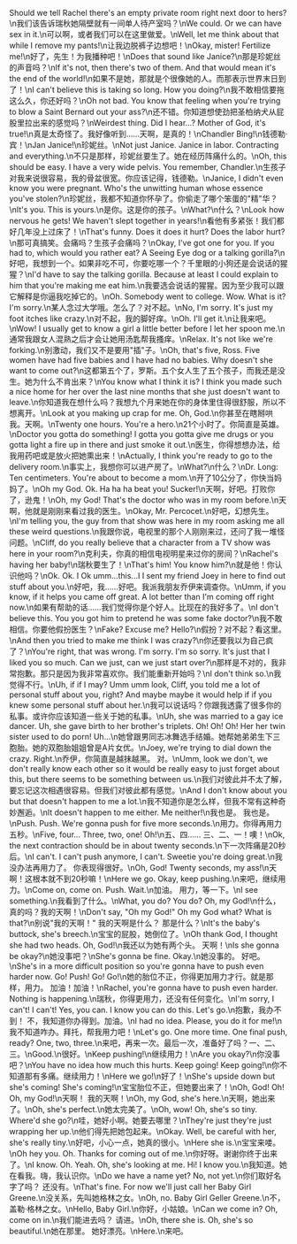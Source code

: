 Should we tell Rachel there's an empty private room right next door to hers?\n我们该告诉瑞秋她隔壁就有一间单人待产室吗？\nWe could. Or we can have sex in it.\n可以啊，或者我们可以在这里做爱。\nWell, let me think about that while I remove my pants!\n让我边脱裤子边想吧！\nOkay, mister! Fertilize me!\n好了，先生！为我播种吧！\nDoes that sound like Janice?\n那是珍妮丝的声音吗？\nIf it's not, then there's two of them. And that would mean it's the end of the world!\n如果不是她，那就是个很像她的人。而那表示世界末日到了！\nI can't believe this is taking so long. How you doing?\n我不敢相信要拖这么久，你还好吗？\nOh not bad. You know that feeling when you're trying to blow a Saint Bernard out your ass?\n还不错。你知道想使劲把圣柏纳犬从屁股里拉出来的感觉吗？\nWeirdest thing. Did I hear...? Mother of God, it's true!\n真是太奇怪了。我好像听到……天啊，是真的！\nChandler Bing!\n钱德勒·宾！\nJan Janice!\n珍妮丝。\nNot just Janice. Janice in labor. Contracting and everything.\n不只是那样，珍妮丝要生了。她在经历阵痛什么的。\nOh, this should be easy. I have a very wide pelvis. You remember, Chandler.\n生孩子对我来说很容易，我的骨盆很宽。你应该记得，钱德勒。\nJanice, I didn't even know you were pregnant. Who's the unwitting human whose essence you've stolen?\n珍妮丝，我都不知道你怀孕了。你偷走了哪个笨蛋的"精"华？\nIt's you. This is yours.\n是你。这是你的孩子。\nWhat?\n什么？\nLook how nervous he gets! We haven't slept together in years!\n看他有多紧张！我们都好几年没上过床了！\nThat's funny. Does it does it hurt? Does the labor hurt?\n那可真搞笑。会痛吗？生孩子会痛吗？\nOkay, I've got one for you. If you had to, which would you rather eat? A Seeing Eye dog or a talking gorilla?\n好吧，我想到一个。如果非吃不可，你要吃哪一个？千里眼的小狗还是会说话的猩猩？\nI'd have to say the talking gorilla. Because at least I could explain to him that you're making me eat him.\n我要选会说话的猩猩。因为至少我可以跟它解释是你逼我吃掉它的。\nOh. Somebody went to college. Wow. What is it? I'm sorry.\n某人念过大学哦。怎么了？对不起。\nNo, I'm sorry. It's just my foot itches like crazy.\n对不起，我的脚好痒。\nOh. I'll get it.\n让我来吧。\nWow! I usually get to know a girl a little better before I let her spoon me.\n通常我跟女人混熟之后才会让她用汤匙帮我搔痒。\nRelax. It's not like we're forking.\n别激动，我们又不是要用"插"子。\nOh, that's five, Ross. Five women have had five babies and I have had no babies. Why doesn't she want to come out?\n这都第五个了，罗斯。五个女人生了五个孩子，而我还是没生。她为什么不肯出来？\nYou know what I think it is? I think you made such a nice home for her over the last nine months that she just doesn't want to leave.\n你知道我在想什么吗？我想九个月来她在你的身体里住得很舒服，所以不想离开。\nLook at you making up crap for me. Oh, God.\n你甚至在瞎掰哄我。天啊。\nTwenty one hours. You're a hero.\n21个小时了。你简直是英雄。\nDoctor you gotta do something! I gotta you gotta give me drugs or you gotta light a fire up in there and just smoke it out.\n医生，你得想想办法，给我用药吧或是放火把她熏出来！\nActually, I think you're ready to go to the delivery room.\n事实上，我想你可以进产房了。\nWhat?\n什么？\nDr. Long: Ten centimeters. You're about to become a mom.\n开了10公分了，你快当妈妈了。\nOh my God. Ok. Ha ha ha beat you! Sucker!\n天啊，好吧。打败你了，逊鬼！\nOh, my God! That's the doctor who was in my room before.\n天啊，他就是刚刚来看过我的医生。\nOkay, Mr. Percocet.\n好吧，幻想先生。\nI'm telling you, the guy from that show was here in my room asking me all these weird questions.\n我跟你说，电视里的那个人刚刚来过，还问了我一堆怪问题。\nCliff, do you really believe that a character from a TV show was here in your room?\n克利夫，你真的相信电视明星来过你的房间？\nRachel's having her baby!\n瑞秋要生了！\nThat's him! You know him?\n就是他！你认识他吗？\nOk. Ok. I Ok umm...this...I I sent my friend Joey in here to find out stuff about you.\n好吧，我……好吧。我派我朋友乔伊来调查你。\nUmm, if you know, if it helps you came off great. A lot better than I'm coming off right now.\n如果有帮助的话……我们觉得你是个好人。比现在的我好多了。\nI don't believe this. You you got him to pretend he was some fake doctor?\n我不敢相信。你要他假扮医生？\nFake? Excuse me? Hello?\n假扮？对不起？看这里。\nAnd then you tried to make me think I was crazy?\n你还要我以为自己疯了？\nYou're right, that was wrong. I'm sorry. I'm so sorry. It's just that I liked you so much. Can we just, can we just start over?\n那样是不对的，我非常抱歉。那只是因为我非常喜欢你。我们能重新开始吗？\nI don't think so.\n我觉得不行。\nUh, if if I may? Umm umm look, Cliff, you told me a lot of personal stuff about you, right? And maybe maybe it would help if if you knew some personal stuff about her.\n我可以说话吗？你跟我透露了很多你的私事。或许你应该知道一些关于她的私事。\nUh, she was married to a gay ice dancer. Uh, she gave birth to her brother's triplets. Oh! Oh! Oh! Her her twin sister used to do porn! Uh...\n她曾跟男同志冰舞选手结婚。她帮她弟弟生下三胞胎。她的双胞胎姐姐曾是A片女优。\nJoey, we're trying to dial down the crazy. Right.\n乔伊，你简直是越抹越黑。 对。\nUmm, look we don't, we don't really know each other so it would be really easy to just forget about this, but there seems to be something between us.\n我们对彼此并不太了解，要忘记这次相遇很容易。但我们对彼此都有感觉。\nAnd I don't know about you but that doesn't happen to me a lot.\n我不知道你是怎么样，但我不常有这种奇妙邂逅。\nIt doesn't happen to me either. Me neither!\n我也是。 我也是。\nPush. Push. We're gonna push for five more seconds.\n用力。你得再用力五秒。\nFive, four... Three, two, one! Oh!\n五、四…… 三、二、一！噢！\nOk, the next contraction should be in about twenty seconds.\n下一次阵痛是20秒后。\nI can't. I can't push anymore, I can't. Sweetie you're doing great.\n我没办法再用力了。 你表现得很好。\nOh, God! Twenty seconds, my ass!\n天啊！这根本就不到20秒嘛！\nHere we go. Okay, keep pushing.\n来吧，继续用力。\nCome on, come on. Push. Wait.\n加油。 用力，等一下。\nI see something.\n我看到了什么。\nWhat, you do? You do? Oh, my God!\n什么，真的吗？我的天啊！\nDon't say, "Oh my God!" Oh my God what? What is that?\n别说"我的天啊！" 我的天啊是什么？ 那是什么？\nIt's the baby's buttock, she's breech.\n宝宝的屁股，她倒位了。\nOh thank God, I thought she had two heads. Oh, God!\n我还以为她有两个头。 天啊！\nIs she gonna be okay?\n她没事吧？\nShe's gonna be fine. Okay.\n她没事的。 好吧。\nShe's in a more difficult position so you're gonna have to push even harder now. Go! Push! Go! Go!\n她的胎位不正，你得更加用力才行。就是那样，用力。 加油！加油！\nRachel, you're gonna have to push even harder. Nothing is happening.\n瑞秋，你得更用力，还没有任何变化。\nI'm sorry, I can't! I can't! Yes, you can. I know you can do this. Let's go.\n抱歉，我办不到！ 不，我知道你办得到。加油。\nI had no idea. Please, you do it for me!\n我不知道咋办。拜托，帮我用力吧！\nLet's go. One more time. One final push, ready? One, two, three.\n来吧，再来一次。最后一次，准备好了吗？一、二、三。\nGood.\n很好。\nKeep pushing!\n继续用力！\nAre you okay?\n你没事吧？\nYou have no idea how much this hurts. Keep going! Keep going!\n你不知道那有多痛。继续用力！\nHere we go!\n好了！\nShe's upside down but she's coming! She's coming!\n宝宝胎位不正，但她要出来了！\nOh, God! Oh! Oh, my God!\n天啊！ 我的天啊！\nOh, my God, she's here.\n天啊，她出来了。\nOh, she's perfect.\n她太完美了。\nOh, wow! Oh, she's so tiny. Where'd she go?\n哇，她好小啊。她要去哪里？\nThey're just they're just wrapping her up.\n他们得先把她包起来。\nOkay. Well, be careful with her, she's really tiny.\n好吧，小心一点，她真的很小。\nHere she is.\n宝宝来喽。\nOh hey you. Oh. Thanks for coming out of me.\n你好呀。谢谢你终于出来了。\nI know. Oh. Yeah. Oh, she's looking at me. Hi! I know you.\n我知道。她在看我。嗨，我认识你。\nDo we have a name yet? No, not yet.\n你们取好名字了吗？ 还没有。\nThat's fine. For now we'll just call her Baby Girl Greene.\n没关系，先叫她格林之女。\nOh, no. Baby Girl Geller Greene.\n不，盖勒·格林之女。\nHello, Baby Girl.\n你好，小姑娘。\nCan we come in? Oh, come on in.\n我们能进去吗？ 请进。\nOh, there she is. Oh, she's so beautiful.\n她在那里。 她好漂亮。\nHere.\n来吧。
